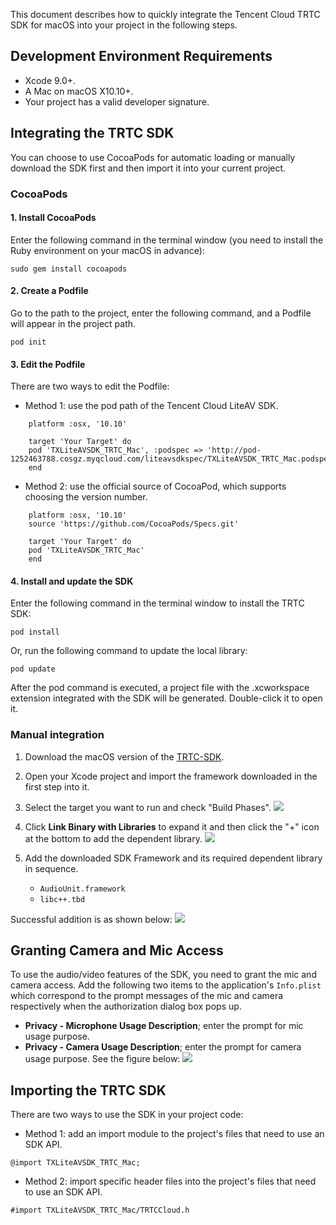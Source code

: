 This document describes how to quickly integrate the Tencent Cloud TRTC SDK for macOS into your project in the following steps.


## Development Environment Requirements
- Xcode 9.0+.
- A Mac on macOS X10.10+.
- Your project has a valid developer signature.

## Integrating the TRTC SDK
You can choose to use CocoaPods for automatic loading or manually download the SDK first and then import it into your current project.

### CocoaPods
#### 1. Install CocoaPods
Enter the following command in the terminal window (you need to install the Ruby environment on your macOS in advance):
```
sudo gem install cocoapods
```

#### 2. Create a Podfile
Go to the path to the project, enter the following command, and a Podfile will appear in the project path.
```
pod init
```

#### 3. Edit the Podfile
There are two ways to edit the Podfile:
- Method 1: use the pod path of the Tencent Cloud LiteAV SDK.

```
	platform :osx, '10.10'

	target 'Your Target' do
	pod 'TXLiteAVSDK_TRTC_Mac', :podspec => 'http://pod-1252463788.cosgz.myqcloud.com/liteavsdkspec/TXLiteAVSDK_TRTC_Mac.podspec'
	end
```

- Method 2: use the official source of CocoaPod, which supports choosing the version number.

```
	platform :osx, '10.10'
	source 'https://github.com/CocoaPods/Specs.git'

	target 'Your Target' do
	pod 'TXLiteAVSDK_TRTC_Mac'
	end
```

#### 4. Install and update the SDK
Enter the following command in the terminal window to install the TRTC SDK:
```
pod install
```
Or, run the following command to update the local library:
```
pod update
```

After the pod command is executed, a project file with the .xcworkspace extension integrated with the SDK will be generated. Double-click it to open it.

### Manual integration
1. Download the macOS version of the [TRTC-SDK](https://github.com/tencentyun/TRTCSDK/tree/master/Mac).

2. Open your Xcode project and import the framework downloaded in the first step into it.

3. Select the target you want to run and check "Build Phases".
![](https://main.qcloudimg.com/raw/b5097f8ac4cbaa5044d92b2a96ea2b9e.jpg)

4. Click **Link Binary with Libraries** to expand it and then click the "+" icon at the bottom to add the dependent library.
![](https://main.qcloudimg.com/raw/17046154417930f9d31b6452782df55d.jpg)

5. Add the downloaded SDK Framework and its required dependent library in sequence.
    - `AudioUnit.framework` 
    - `libc++.tbd`
    
 Successful addition is as shown below:
![](https://main.qcloudimg.com/raw/7bddb832347a971f3e69238480fa3e8d.jpg)

## Granting Camera and Mic Access
To use the audio/video features of the SDK, you need to grant the mic and camera access. Add the following two items to the application's `Info.plist` which correspond to the prompt messages of the mic and camera respectively when the authorization dialog box pops up.
- **Privacy - Microphone Usage Description**; enter the prompt for mic usage purpose.
- **Privacy - Camera Usage Description**; enter the prompt for camera usage purpose.
See the figure below:
![](https://main.qcloudimg.com/raw/be76bd6f3f22d31385d871710b51b771.jpg) 


## Importing the TRTC SDK
There are two ways to use the SDK in your project code:
- Method 1: add an import module to the project's files that need to use an SDK API.
```
@import TXLiteAVSDK_TRTC_Mac;
```

- Method 2: import specific header files into the project's files that need to use an SDK API.
```
#import TXLiteAVSDK_TRTC_Mac/TRTCCloud.h
```


